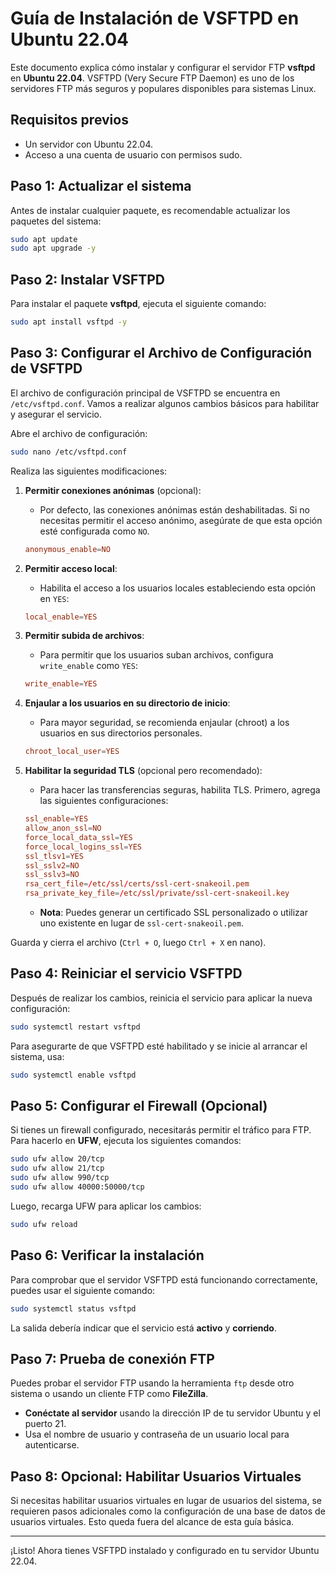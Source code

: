 
# Guía de Instalación de VSFTPD en Ubuntu 22.04

Este documento explica cómo instalar y configurar el servidor FTP **vsftpd** en **Ubuntu 22.04**. VSFTPD (Very Secure FTP Daemon) es uno de los servidores FTP más seguros y populares disponibles para sistemas Linux.

## Requisitos previos

- Un servidor con Ubuntu 22.04.
- Acceso a una cuenta de usuario con permisos sudo.

## Paso 1: Actualizar el sistema

Antes de instalar cualquier paquete, es recomendable actualizar los paquetes del sistema:

```bash
sudo apt update
sudo apt upgrade -y
```

## Paso 2: Instalar VSFTPD

Para instalar el paquete **vsftpd**, ejecuta el siguiente comando:

```bash
sudo apt install vsftpd -y
```

## Paso 3: Configurar el Archivo de Configuración de VSFTPD

El archivo de configuración principal de VSFTPD se encuentra en `/etc/vsftpd.conf`. Vamos a realizar algunos cambios básicos para habilitar y asegurar el servicio.

Abre el archivo de configuración:

```bash
sudo nano /etc/vsftpd.conf
```

Realiza las siguientes modificaciones:

1. **Permitir conexiones anónimas** (opcional):
   - Por defecto, las conexiones anónimas están deshabilitadas. Si no necesitas permitir el acceso anónimo, asegúrate de que esta opción esté configurada como `NO`.
   ```conf
   anonymous_enable=NO
   ```

2. **Permitir acceso local**:
   - Habilita el acceso a los usuarios locales estableciendo esta opción en `YES`:
   ```conf
   local_enable=YES
   ```

3. **Permitir subida de archivos**:
   - Para permitir que los usuarios suban archivos, configura `write_enable` como `YES`:
   ```conf
   write_enable=YES
   ```

4. **Enjaular a los usuarios en su directorio de inicio**:
   - Para mayor seguridad, se recomienda enjaular (chroot) a los usuarios en sus directorios personales.
   ```conf
   chroot_local_user=YES
   ```

5. **Habilitar la seguridad TLS** (opcional pero recomendado):
   - Para hacer las transferencias seguras, habilita TLS. Primero, agrega las siguientes configuraciones:
   ```conf
   ssl_enable=YES
   allow_anon_ssl=NO
   force_local_data_ssl=YES
   force_local_logins_ssl=YES
   ssl_tlsv1=YES
   ssl_sslv2=NO
   ssl_sslv3=NO
   rsa_cert_file=/etc/ssl/certs/ssl-cert-snakeoil.pem
   rsa_private_key_file=/etc/ssl/private/ssl-cert-snakeoil.key
   ```
   - **Nota**: Puedes generar un certificado SSL personalizado o utilizar uno existente en lugar de `ssl-cert-snakeoil.pem`.

Guarda y cierra el archivo (`Ctrl + O`, luego `Ctrl + X` en nano).

## Paso 4: Reiniciar el servicio VSFTPD

Después de realizar los cambios, reinicia el servicio para aplicar la nueva configuración:

```bash
sudo systemctl restart vsftpd
```

Para asegurarte de que VSFTPD esté habilitado y se inicie al arrancar el sistema, usa:

```bash
sudo systemctl enable vsftpd
```

## Paso 5: Configurar el Firewall (Opcional)

Si tienes un firewall configurado, necesitarás permitir el tráfico para FTP. Para hacerlo en **UFW**, ejecuta los siguientes comandos:

```bash
sudo ufw allow 20/tcp
sudo ufw allow 21/tcp
sudo ufw allow 990/tcp
sudo ufw allow 40000:50000/tcp
```

Luego, recarga UFW para aplicar los cambios:

```bash
sudo ufw reload
```

## Paso 6: Verificar la instalación

Para comprobar que el servidor VSFTPD está funcionando correctamente, puedes usar el siguiente comando:

```bash
sudo systemctl status vsftpd
```

La salida debería indicar que el servicio está **activo** y **corriendo**.

## Paso 7: Prueba de conexión FTP

Puedes probar el servidor FTP usando la herramienta `ftp` desde otro sistema o usando un cliente FTP como **FileZilla**.

- **Conéctate al servidor** usando la dirección IP de tu servidor Ubuntu y el puerto 21.
- Usa el nombre de usuario y contraseña de un usuario local para autenticarse.

## Paso 8: Opcional: Habilitar Usuarios Virtuales

Si necesitas habilitar usuarios virtuales en lugar de usuarios del sistema, se requieren pasos adicionales como la configuración de una base de datos de usuarios virtuales. Esto queda fuera del alcance de esta guía básica.

---

¡Listo! Ahora tienes VSFTPD instalado y configurado en tu servidor Ubuntu 22.04.
